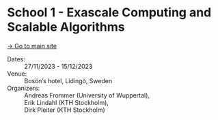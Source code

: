 # School 1 - Exascale Computing and Scalable Algorithms #

[→ Go to main site](https://sites.google.com/view/aqtivate-workshop-1)

<dl class="event-info">
  <dt>Dates:</dt>
  <dd>27/11/2023 - 15/12/2023</dd>
  
  <dt>Venue:</dt>
  <dd>Bosön’s hotel, Lidingö, Sweden</dd>
  
  <dt>Organizers:</dt>
<dd>Andreas Frommer (University of Wuppertal),</br>Erik Lindahl (KTH Stockholm),</br>Dirk Pleiter (KTH Stockholm)</dd>
</dl>


